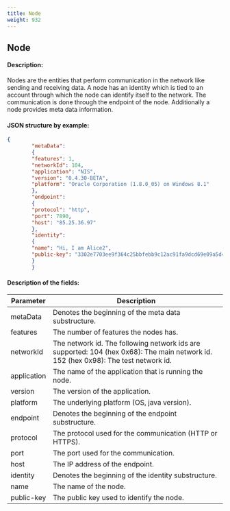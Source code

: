 ```yaml
---
title: Node
weight: 932
---
```


 
## Node 
#### Description: 
Nodes are the entities that perform communication in the network like sending and receiving data. A node has an identity which is tied to an account through which the node can identify itself to the network. The communication is done through the endpoint of the node. Additionally a node provides meta data information.

 
#### JSON structure by example: 
```json
{
        "metaData":
        {
        "features": 1,
        "networkId": 104,
        "application": "NIS",
        "version": "0.4.30-BETA",
        "platform": "Oracle Corporation (1.8.0_05) on Windows 8.1"
        },
        "endpoint":
        {
        "protocol": "http",
        "port": 7890,
        "host": "85.25.36.97"
        },
        "identity":
        {
        "name": "Hi, I am Alice2",
        "public-key": "3302e7703ee9f364c25bbfebb9c12ac91fa9dcd69e09a5d4f3830d71505a2350"
        }
        }
``` 
#### Description of the fields: 

| Parameter | Description |
|------|------|
| metaData | Denotes the beginning of the meta data substructure. |
| features | The number of features the nodes has. |
| networkId | The network id. The following network ids are supported: 104 (hex 0x68): The main network id. 152 (hex 0x98): The test network id.  |
| application | The name of the application that is running the node. |
| version | The version of the application. |
| platform | The underlying platform (OS, java version). |
| endpoint | Denotes the beginning of the endpoint substructure. |
| protocol | The protocol used for the communication (HTTP or HTTPS). |
| port | The port used for the communication. |
| host | The IP address of the endpoint. |
| identity | Denotes the beginning of the identity substructure. |
| name | The name of the node. |
| public-key | The public key used to identify the node. |

 
